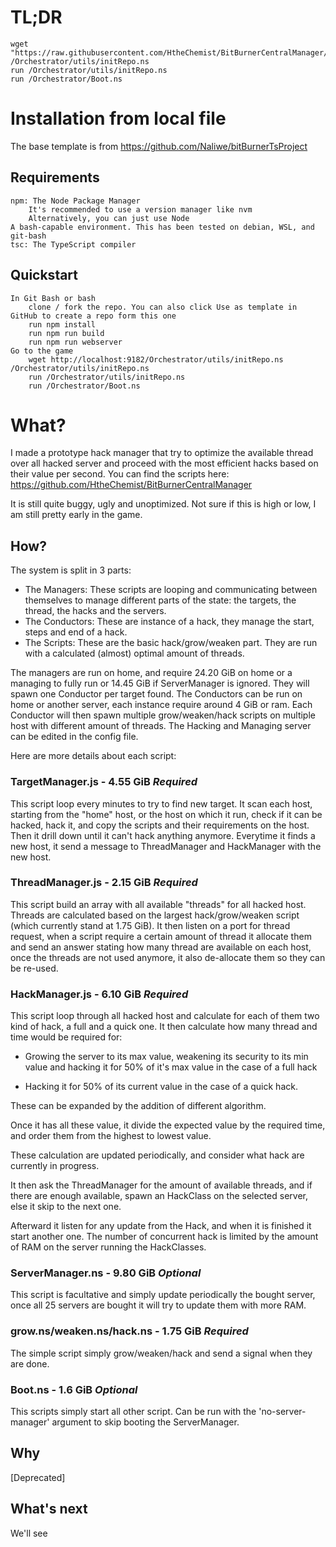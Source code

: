 # TL;DR

```
wget "https://raw.githubusercontent.com/HtheChemist/BitBurnerCentralManager/master/build/Orchestrator/utils/initRepo.js" /Orchestrator/utils/initRepo.ns
run /Orchestrator/utils/initRepo.ns
run /Orchestrator/Boot.ns
```

# Installation from local file

The base template is from https://github.com/Naliwe/bitBurnerTsProject

## Requirements

    npm: The Node Package Manager
        It's recommended to use a version manager like nvm
        Alternatively, you can just use Node
    A bash-capable environment. This has been tested on debian, WSL, and git-bash
    tsc: The TypeScript compiler

## Quickstart

    In Git Bash or bash
        clone / fork the repo. You can also click Use as template in GitHub to create a repo form this one
        run npm install
        run npm run build
        run npm run webserver
    Go to the game
        wget http://localhost:9182/Orchestrator/utils/initRepo.ns /Orchestrator/utils/initRepo.ns
        run /Orchestrator/utils/initRepo.ns
        run /Orchestrator/Boot.ns


# What?

I made a prototype hack manager that try to optimize the available thread over all hacked server and proceed with the most efficient hacks based on their value per second. You can find the scripts here: https://github.com/HtheChemist/BitBurnerCentralManager

It is still quite buggy, ugly and unoptimized. Not sure if this is high or low, I am still pretty early in the game.

## How?

The system is split in 3 parts:

- The Managers: These scripts are looping and communicating between themselves to manage different parts of the state: the targets, the thread, the hacks and the servers.
- The Conductors: These are instance of a hack, they manage the start, steps and end of a hack.
- The Scripts: These are the basic hack/grow/weaken part. They are run with a calculated (almost) optimal amount of threads.

The managers are run on home, and require 24.20 GiB on home or a managing to fully run or 14.45 GiB if ServerManager is ignored. They will spawn one Conductor per target found. The Conductors can be run on home or another server, each instance require around 4 GiB or ram. Each Conductor will then spawn multiple grow/weaken/hack scripts on multiple host with different amount of threads. The Hacking and Managing server can be edited in the config file.

Here are more details about each script:

### TargetManager.js - 4.55 GiB *Required*

This script loop every minutes to try to find new target. It scan each host, starting from the "home" host, or the host on which it run, check if it can be hacked, hack it, and copy the scripts and their requirements on the host. Then it drill down until it can't hack anything anymore. Everytime it finds a new host, it send a message to ThreadManager and HackManager with the new host.

### ThreadManager.js - 2.15 GiB *Required*

This script build an array with all available "threads" for all hacked host. Threads are calculated based on the largest hack/grow/weaken script (which currently stand at 1.75 GiB). It then listen on a port for thread request, when a script require a certain amount of thread it allocate them and send an answer stating how many thread are available on each host, once the threads are not used anymore, it also de-allocate them so they can be re-used.

### HackManager.js - 6.10 GiB *Required*

This script loop through all hacked host and calculate for each of them two kind of hack, a full and a quick one. It then calculate how many thread and time would be required for:

- Growing the server to its max value, weakening its security to its min value and hacking it for 50% of it's max value in the case of a full hack

- Hacking it for 50% of its current value in the case of a quick hack.

These can be expanded by the addition of different algorithm.

Once it has all these value, it divide the expected value by the required time, and order them from the highest to lowest value.

These calculation are updated periodically, and consider what hack are currently in progress.

It then ask the ThreadManager for the amount of available threads, and if there are enough available, spawn an HackClass on the selected server, else it skip to the next one.

Afterward it listen for any update from the Hack, and when it is finished it start another one. The number of concurrent hack is limited by the amount of RAM on the server running the HackClasses.

### ServerManager.ns - 9.80 GiB *Optional*

This script is facultative and simply update periodically the bought server, once all 25 servers are bought it will try to update them with more RAM.

### grow.ns/weaken.ns/hack.ns - 1.75 GiB *Required*

The simple script simply grow/weaken/hack and send a signal when they are done.

### Boot.ns - 1.6 GiB *Optional*

This scripts simply start all other script. Can be run with the 'no-server-manager' argument to skip booting the ServerManager.

## Why

[Deprecated]

## What's next

We'll see

